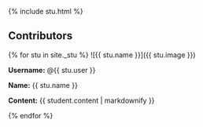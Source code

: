 <!DOCTYPE html> <body> 

{% include stu.html %}


## Contributors

{% for stu in site._stu %}
![{{ stu.name }}]({{ stu.image }})

**Username:** @{{ stu.user }}

**Name:** {{ stu.name }}

**Content:** {{ student.content | markdownify }}

{% endfor %}


</body> 
</html>
